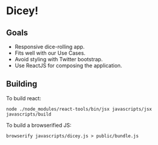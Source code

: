 # Dicey!

## Goals

* Responsive dice-rolling app.
* Fits well with our Use Cases.
* Avoid styling with Twitter bootstrap.
* Use ReactJS for composing the application.

## Building

To build react:

```
node ./node_modules/react-tools/bin/jsx javascripts/jsx javascripts/build
```

To build a browserified JS:

```
browserify javascripts/dicey.js > public/bundle.js
```